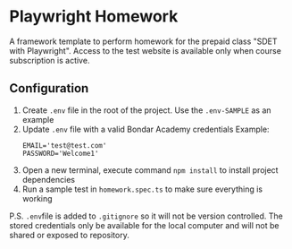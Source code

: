 # Playwright Homework
A framework template to perform homework for the prepaid class "SDET with Playwright". Access to the test website is available only when course subscription is active.

## Configuration
1. Create ```.env``` file in the root of the project. Use the ```.env-SAMPLE``` as an example
2. Update ```.env``` file with a valid Bondar Academy credentials
    Example:
    ```
    EMAIL='test@test.com'
    PASSWORD='Welcome1'
    ```
3. Open a new terminal, execute command ```npm install``` to install project dependencies
4. Run a sample test in ```homework.spec.ts``` to make sure everything is working

P.S. ```.env```file is added to ```.gitignore``` so it will not be version controlled. 
The stored credentials only be available for the local computer and will not be shared or exposed to repository.
